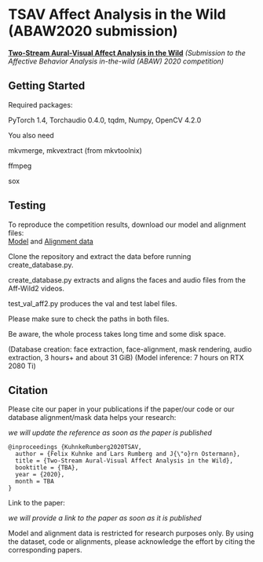 # TSAV Affect Analysis in the Wild (ABAW2020 submission)

**[Two-Stream Aural-Visual Affect Analysis in the Wild](TBA)**
*(Submission to the Affective Behavior Analysis in-the-wild (ABAW) 2020 competition)*


## Getting Started

Required packages:

PyTorch 1.4, Torchaudio 0.4.0, tqdm, Numpy, OpenCV 4.2.0

You also need

mkvmerge, mkvextract (from mkvtoolnix)

ffmpeg

sox

## Testing

To reproduce the competition results, download our model and alignment files:  
[Model](https://www.tnt.uni-hannover.de/project/affwild2/aff2model_tnt.zip) and
[Alignment data](https://www.tnt.uni-hannover.de/project/affwild2/aff2alignmentdata_tnt.zip)

Clone the repository and extract the data before running create_database.py. 

create_database.py extracts and aligns the faces and audio files from the Aff-Wild2 videos.

test_val_aff2.py produces the val and test label files.

Please make sure to check the paths in both files. 

Be aware, the whole process takes long time and some disk space. 

(Database creation: face extraction, face-alignment, mask rendering, audio extraction, 3 hours+ and about 31 GiB)
(Model inference: 7 hours on RTX 2080 Ti)

## Citation

Please cite our paper in your publications if the paper/our code or our database alignment/mask data helps your research:

*we will update the reference as soon as the paper is published*

    @inproceedings {KuhnkeRumberg2020TSAV,
      author = {Felix Kuhnke and Lars Rumberg and J{\"o}rn Ostermann},
      title = {Two-Stream Aural-Visual Affect Analysis in the Wild},
      booktitle = {TBA},
      year = {2020},
      month = TBA
    }

Link to the paper:

*we will provide a link to the paper as soon as it is published*

Model and alignment data is restricted for research purposes only.
By using the dataset, code or alignments, please acknowledge the effort by citing the corresponding papers.